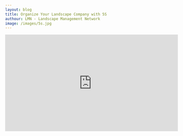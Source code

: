 ```yaml
---
layout: blog
title: Organize Your Landscape Company with 5S
authour: LMN - Landscape Management Network
image: /images/5s.jpg
---
```


<iframe width="560" height="315" src="https://www.youtube.com/embed/uKbYFOOWDSA" frameborder="0" allow="accelerometer; autoplay; encrypted-media; gyroscope; picture-in-picture" allowfullscreen></iframe>
